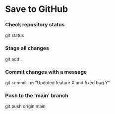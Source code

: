 # Save to GitHub


### Check repository status
git status

### Stage all changes
git add .

### Commit changes with a message
git commit -m "Updated feature X and fixed bug Y"

### Push to the 'main' branch
git push origin main
